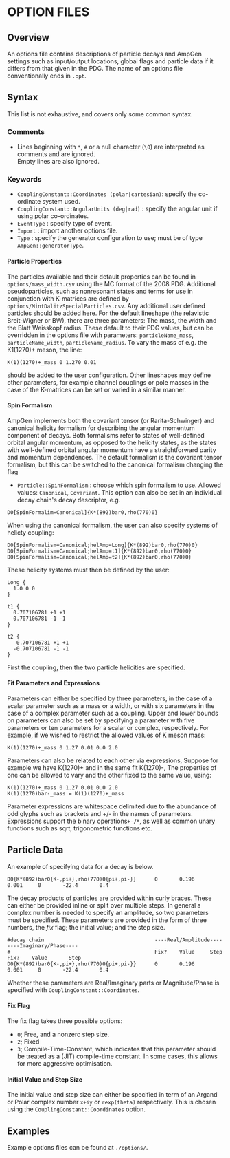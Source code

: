 # OPTION FILES

## Overview
An options file contains descriptions of particle decays and AmpGen settings such as input/output locations, global
flags and particle data if it differs from that given in the PDG. The name of an options file conventionally ends in
`.opt`.

## Syntax
This list is not exhaustive, and covers only some common syntax.
### Comments
- Lines beginning with `*`, `#` or a null character (`\0`) are interpreted as comments and are ignored.  
Empty lines are also ignored.

### Keywords
- `CouplingConstant::Coordinates (polar|cartesian)`: specify the co-ordinate system used.
- `CouplingConstant::AngularUnits (deg|rad)` : specify the angular unit if using polar co-ordinates.
- `EventType` : specify type of event.
- `Import` : import another options file.
- `Type` : specify the generator configuration to use; must be of type `AmpGen::generatorType`.

#### Particle Properties
The particles available and their default properties can be found in `options/mass_width.csv` using the MC format of
the 2008 PDG. Additional pseudoparticles, such as nonresonant states and terms for use in conjunction with K-matrices
are defined by `options/MintDalitzSpecialParticles.csv`. Any additional user defined particles should be added here. For
the default lineshape (the relavistic Breit-Wigner or BW), there are three parameters: The mass, the width and the Blatt
Weisskopf radius. These default to their PDG values, but can be overridden in the options file with parameters:
`particleName_mass`, `particleName_width`, `particleName_radius`. To vary the mass of e.g. the K1(1270)+ meson, the
line:
```
K(1)(1270)+_mass 0 1.270 0.01
```
should be added to the user configuration. Other lineshapes may define other parameters, for example channel couplings
or pole masses in the case of the K-matrices can be set or varied in a similar manner.

#### Spin Formalism
AmpGen implements both the covariant tensor (or Rarita-Schwinger) and canonical helicity formalism for describing the
angular momentum component of decays. Both formalisms refer to states of well-defined orbital angular momentum, as
opposed to the helicity states, as the states with well-defined orbital angular momentum have a straightforward parity
and momentum dependences. The default formalism is the covariant tensor formalism, but this can be switched to the
canonical formalism changing the flag
- `Particle::SpinFormalism` : choose which spin formalism to use. Allowed values: `Canonical`, `Covariant`.
This option can also be set in an individual decay chain's decay descriptor, e.g.
```
D0[SpinFormalim=Canonical]{K*(892)bar0,rho(770)0}
```
When using the canonical formalism, the user can also specify systems of helicty coupling:
```
D0[SpinFormalism=Canonical;helAmp=Long]{K*(892)bar0,rho(770)0}
D0[SpinFormalism=Canonical;helAmp=t1]{K*(892)bar0,rho(770)0}
D0[SpinFormalism=Canonical;helAmp=t2]{K*(892)bar0,rho(770)0}
```
These helicity systems must then be defined by the user:
```
Long {
  1.0 0 0
}

t1 {
  0.707106781 +1 +1
  0.707106781 -1 -1
}

t2 {
   0.707106781 +1 +1
  -0.707106781 -1 -1
}
```
First the coupling, then the two particle helicities are specified.

#### Fit Parameters and Expressions

Parameters can either be specified by three parameters, in the case of a scalar parameter such as a mass or a width, or
with six parameters in the case of a complex parameter such as a coupling. Upper and lower bounds on parameters can
also be set by specifying a parameter with five parameters or ten parameters for a scalar or complex, respectively. For
example, if we wished to restrict the allowed values of K meson mass:
```
K(1)(1270)+_mass 0 1.27 0.01 0.0 2.0
```
Parameters can also be related to each other via expressions, Suppose for example we have K(1270)+ and in the same fit
K(1270)-, The properties of one can be allowed to vary and the other fixed to the same value, using:
```
K(1)(1270)+_mass 0 1.27 0.01 0.0 2.0
K(1)(1270)bar-_mass = K(1)(1270)+_mass
```

Parameter expressions are whitespace delimited due to the abundance of odd glyphs such as brackets and +/- in the names
of parameters. Expressions support the binary operations`+-/*`, as well as common unary functions such as sqrt,
trigonometric functions etc.


## Particle Data
An example of specifying data for a decay is below.
```
D0{K*(892)bar0{K-,pi+},rho(770)0{pi+,pi-}}      0       0.196     0.001     0       -22.4       0.4
```
The decay products of particles are provided within curly braces. These can either be provided inline or split over
multiple steps.
In general a complex number is needed to specify an amplitude, so two parameters must be specified.
These parameters are provided in the form of three numbers, the *fix* flag; the initial value; and the step size.
```
#decay chain                                    ----Real/Amplitude----      ----Imaginary/Phase----
#                                               Fix?    Value     Step      Fix?    Value       Step
D0{K*(892)bar0{K-,pi+},rho(770)0{pi+,pi-}}      0       0.196     0.001     0       -22.4       0.4
```
Whether these parameters are Real/Imaginary parts or Magnitude/Phase is specified with `CouplingConstant::Coordinates`.

#### Fix Flag
The fix flag takes three possible options:
- `0`; Free, and a nonzero step size.
- `2`; Fixed
- `3`; Compile-Time-Constant, which indicates that this parameter should be treated as a (JIT) compile-time constant.
In some cases, this allows for more aggressive optimisation.

#### Initial Value and Step Size
The initial value and step size can either be specified in term of an Argand or Polar complex number `x+iy` or
`rexp(theta)` respectively. This is chosen using the `CouplingConstant::Coordinates` option.

## Examples
Example options files can be found at `./options/`.
